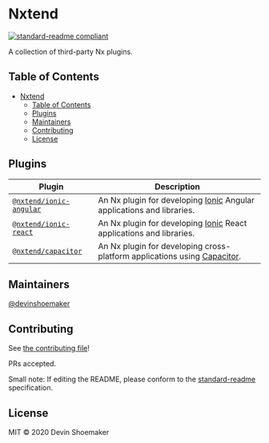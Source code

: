 # Nxtend

[![standard-readme compliant](https://img.shields.io/badge/standard--readme-OK-green.svg?style=flat-square)](https://github.com/RichardLitt/standard-readme)

A collection of third-party Nx plugins.

## Table of Contents

- [Nxtend](#nxtend)
  - [Table of Contents](#table-of-contents)
  - [Plugins](#plugins)
  - [Maintainers](#maintainers)
  - [Contributing](#contributing)
  - [License](#license)

## Plugins

| Plugin                                                        | Description                                                                                              |
| ------------------------------------------------------------- | -------------------------------------------------------------------------------------------------------- |
| [`@nxtend/ionic-angular`](./packages/ionic-angular/README.md) | An Nx plugin for developing [Ionic](https://ionicframework.com/docs) Angular applications and libraries. |
| [`@nxtend/ionic-react`](./packages/ionic-react/README.md)     | An Nx plugin for developing [Ionic](https://ionicframework.com/docs) React applications and libraries.   |
| [`@nxtend/capacitor`](./packages/capacitor/README.md)         | An Nx plugin for developing cross-platform applications using [Capacitor](https://capacitorjs.com/docs). |

## Maintainers

[@devinshoemaker](https://github.com/devinshoemaker)

## Contributing

See [the contributing file](contributing.md)!

PRs accepted.

Small note: If editing the README, please conform to the [standard-readme](https://github.com/RichardLitt/standard-readme) specification.

## License

MIT © 2020 Devin Shoemaker
